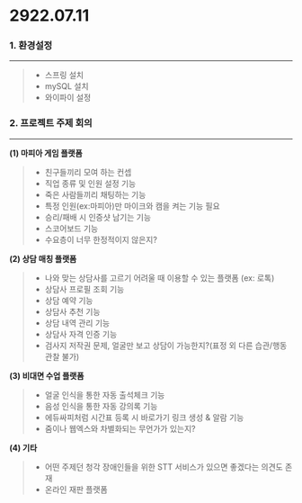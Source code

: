 # 2922.07.11

### 1. 환경설정
--------------------
>- 스프링 설치
>- mySQL 설치
>- 와이파이 설정



### 2. 프로젝트 주제 회의
---------------------
**(1) 마피아 게임 플랫폼**
>    - 친구들끼리 모여 하는 컨셉
>    - 직업 종류 및 인원 설정 기능
>    - 죽은 사람들끼리 채팅하는 기능
>    - 특정 인원(ex:마피아)만 마이크와 캠을 켜는 기능 필요
>    - 승리/패배 시 인증샷 남기는 기능
>    - 스코어보드 기능
>    - 수요층이 너무 한정적이지 않은지?


**(2) 상담 매칭 플랫폼**
>   - 나와 맞는 상담사를 고르기 어려울 때 이용할 수 있는 플랫폼 (ex: 로톡)
>   - 상담사 프로필 조회 기능
>   - 상담 예약 기능
>   - 상담사 추천 기능
>   - 상담 내역 관리 기능
>   - 상담사 자격 인증 기능
>   - 검사지 저작권 문제, 얼굴만 보고 상담이 가능한지?(표정 외 다른 습관/행동 관찰 불가)


**(3) 비대면 수업 플랫폼**
>   - 얼굴 인식을 통한 자동 출석체크 기능
>   - 음성 인식을 통한 자동 강의록 기능
>   - 에듀싸피처럼 시간표 등록 시 바로가기 링크 생성 & 알람 기능
>   - 줌이나 웹엑스와 차별화되는 무언가가 있는지?


**(4) 기타**
>   - 어떤 주제던 청각 장애인들을 위한 STT 서비스가 있으면 좋겠다는 의견도 존재
>   - 온라인 재판 플랫폼

